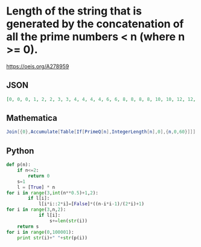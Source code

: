 # Length of the string that is generated by the concatenation of all the prime numbers < n \(where n \>\= 0\)\.
https://oeis.org/A278959
## JSON
```JSON
[0, 0, 0, 1, 2, 2, 3, 3, 4, 4, 4, 4, 6, 6, 8, 8, 8, 8, 10, 10, 12, 12, 12, 12, 14, 14, 14, 14, 14, 14, 16, 16, 18, 18, 18, 18, 18, 18, 20, 20, 20, 20, 22, 22, 24, 24, 24, 24, 26, 26, 26, 26, 26, 26, 28, 28, 28, 28, 28, 28, 30]
```
## Mathematica
```Mathematica
Join[{0},Accumulate[Table[If[PrimeQ[n],IntegerLength[n],0],{n,0,60}]]] (* _Harvey P. Dale_, Mar 04 2023 *)
```
## Python
```Python
def p(n):
    if n<=2:
        return 0
    s=1
    l = [True] * n
for i in range(3,int(n**0.5)+1,2):
        if l[i]:
            l[i*i::2*i]=[False]*((n-i*i-1)/(2*i)+1)
for i in range(3,n,2):
            if l[i]:
                s+=len(str(i))
    return s
for i in range(0,100001):
    print str(i)+" "+str(p(i))
```
